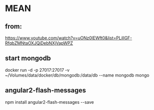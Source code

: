 # MEAN

## from:
https://www.youtube.com/watch?v=uONz0lEWft0&list=PLillGF-RfqbZMNtaOXJQiDebNXjVapWPZ

## start mongodb
docker run -d -p 27017:27017 -v ~/Volumes/data/docker/db/mongodb:/data/db --name mongodb mongo


## angular2-flash-messages
npm install angular2-flash-messages --save